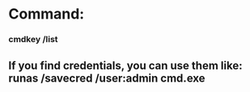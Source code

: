 # Command:

### cmdkey /list

## If you find credentials, you can use them like: runas /savecred /user:admin cmd.exe
